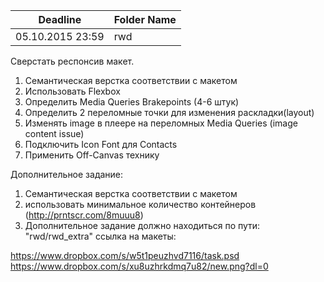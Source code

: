 Deadline         | Folder Name
-----------------|----------------
05.10.2015 23:59 | rwd

Сверстать респонсив макет.

1. Семантическая верстка соответствии с макетом
2. Использовать Flexbox
3. Определить Media Queries Brakepoints (4-6 штук)
4. Определить 2 переломные точки для изменения раскладки(layout)
5. Изменять image в плеере на переломных Media Queries (image content issue)
6. Подключить Icon Font для Contacts
7. Применить Off-Canvas технику

Дополнительное задание:
1. Семантическая верстка соответствии с макетом
2. использовать минимальное количество контейнеров (http://prntscr.com/8muuu8)
3. Дополнительное задание должно находиться по пути: "rwd/rwd_extra"
ссылка на макеты:

https://www.dropbox.com/s/w5t1peuzhvd7116/task.psd
https://www.dropbox.com/s/xu8uzhrkdmq7u82/new.png?dl=0